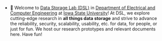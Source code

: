- 👋 Welcome to [Data Storage Lab (DSL)](https://www.ece.iastate.edu/~mai/lab/dsl.html "Data Storage Lab") in [Department of Electrical and Computer Engineering](https://www.ece.iastate.edu/ "ECE") at [Iowa State University](https://www.iastate.edu/ "ISU")! At DSL, we explore cutting-edge research in **all things data storage** and strive to advance the reliability, security, scalability, usability, etc. for data, for people, or just for fun. We host our research prototypes and relevant documents here. Have fun! 
